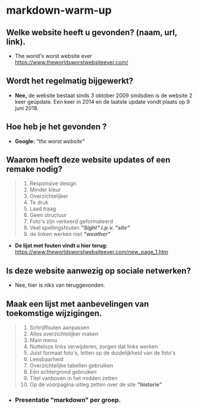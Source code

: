 # markdown-warm-up

## Welke website heeft u gevonden? (naam, url, link).
* The world's worst website ever 
https://www.theworldsworstwebsiteever.com/

## Wordt het regelmatig bijgewerkt?
* **Nee,** de website bestaat sinds 3 oktober 2009 sindsdien is de website 2 keer geüpdate.
Een keer in 2014 en de laatste update vondt plaats op 9 juni 2018.

## Hoe heb je het gevonden ?
* **Google:** _"the worst website"_

## Waarom heeft deze website updates of een remake nodig?
>1. Responsive design
>2. Minder kleur
>3. Overzichtelijker
>4. Te druk
>5. Laad traag
>6. Geen structuur
>7. Foto's zijn verkeerd geformateerd
>8. Veel spellingsfouten _**"Sight" i.p.v. "site"**_
>9. de linken werken niet _**"weather"**_ 

* **De lijst met fouten vindt u hier terug:** https://www.theworldsworstwebsiteever.com/new_page_1.htm

## Is deze website aanwezig op sociale netwerken?
* Nee, hier is niks van teruggevonden.

## Maak een lijst met aanbevelingen van toekomstige wijzigingen.
>1. Schrijffouten aanpassen
>2. Alles overzichtelijker maken
>3. Main menu 
>4. Nutteloze links verwijderen, zorgen dat links werken
>5. Juist formaat foto's, letten op de duidelijkheid van de foto's
>6. Leesbaarheid
>7. Overzichtelijke tabellen gebruiken
>8. Eén achtergrond gebruiken
>9. Titel vanboven in het midden zetten
>10. Op de voorpagina uitleg zetten over de site **"historie"**

* ### Presentatie **"markdown"** per groep.